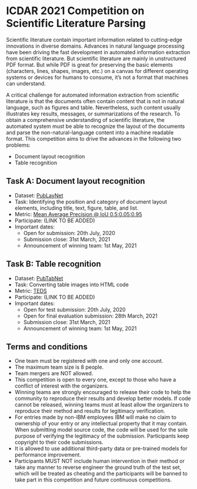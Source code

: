 # ICDAR 2021 Competition on Scientific Literature Parsing

Scientific literature contain important information related to cutting-edge
innovations in diverse domains. Advances in natural language processing have
been driving the fast development in automated information extraction from
scientific literature. But scientific literature are mainly in unstructured PDF
format. But while PDF is great for preserving the basic elements (characters,
lines, shapes, images, etc.) on a canvas for different operating systems or
devices for humans to consume, it’s not a format that machines can understand.

A critical challenge for automated information extraction from scientific
literature is that the documents often contain content that is not in natural
language, such as figures and table. Nevertheless, such content usually
illustrates key results, messages, or summarizations of the research. To obtain
a comprehensive understanding of scientific literature, the automated system
must be able to recognize the layout of the documents and parse the
non-natural-language content into a machine readable format. This competition
aims to drive the advances in the following two problems:

 - Document layout recognition
 - Table recognition

## Task A: Document layout recognition

 - Dataset: [PubLayNet](https://github.com/ibm-aur-nlp/PubLayNet)
 - Task: Identifying the position and category of document layout elements, including title, text, figure, table, and list.
 - Metric: [Mean Average Precision @ IoU 0.5:0.05:0.95](http://cocodataset.org/#detection-eval)
 - Participate: (LINK TO BE ADDED)
 - Important dates:  
   * Open for submission: 20th July, 2020
   * Submission close: 31st March, 2021
   * Announcement of winning team: 1st May, 2021


## Task B: Table recognition

 - Dataset: [PubTabNet](https://github.com/ibm-aur-nlp/PubTabNet)
 - Task: Converting table images into HTML code
 - Metric: [TEDS](https://github.com/ibm-aur-nlp/PubTabNet/tree/master/src)
 - Participate: (LINK TO BE ADDED)
 - Important dates:  
   * Open for test submission: 20th July, 2020
   * Open for final evaluation submission: 28th March, 2021
   * Submission close: 31st March, 2021
   * Announcement of winning team: 1st May, 2021


## Terms and conditions
 - One team must be registered with one and only one account.
 - The maximum team size is 8 people.
 - Team mergers are NOT allowed.
 - This competition is open to every one, except to those who have a conflict of interest with the organizers.
 - Winning teams are strongly encouraged to release their code to help the community to reproduce their results and develop better models. If code cannot be released, winning teams must at least allow the organizers to reproduce their method and results for legitimacy verification.
 - For entries made by non-IBM employees IBM will make no claim to ownership of your entry or any intellectual property that it may contain. When submitting model source code, the code will be used for the sole purpose of verifying the legitimacy of the submission. Participants keep copyright to their code submissions.
 - It is allowed to use additional third-party data or pre-trained models for performance improvement.
 - Participants MUST NOT include human intervention in their method or take any manner to reverse engineer the ground truth of the test set, which will be treated as cheating and the participants will be banned to take part in this competition and future continuous competitions.
